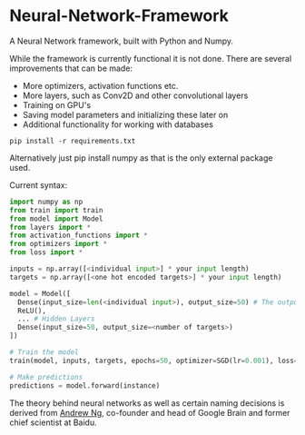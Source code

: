 # Neural-Network-Framework
A Neural Network framework, built with Python and Numpy.

While the framework is currently functional it is not done. There are several improvements that can be made:
- More optimizers, activation functions etc.
- More layers, such as Conv2D and other convolutional layers
- Training on GPU's
- Saving model parameters and initializing these later on
- Additional functionality for working with databases

```
pip install -r requirements.txt
```
Alternatively just pip install numpy as that is the only external package used.

Current syntax:
```python
import numpy as np
from train import train
from model import Model
from layers import *
from activation_functions import *
from optimizers import *
from loss import *

inputs = np.array([<individual input>] * your input length)
targets = np.array([<one hot encoded targets>] * your input length)

model = Model([
  Dense(input_size=len(<individual input>), output_size=50) # The output size can be whatever you want
  ReLU(),
  ... # Hidden Layers
  Dense(input_size=50, output_size=<number of targets>)
])

# Train the model
train(model, inputs, targets, epochs=50, optimizer=SGD(lr=0.001), loss=TSE()) # The epochs, loss_function and optimizer can be whatever

# Make predictions
predictions = model.forward(instance)
```

The theory behind neural networks as well as certain naming decisions is derived from <a href="https://www.youtube.com/c/Deeplearningai">Andrew Ng</a>, co-founder and head of Google Brain and former chief scientist at Baidu.
